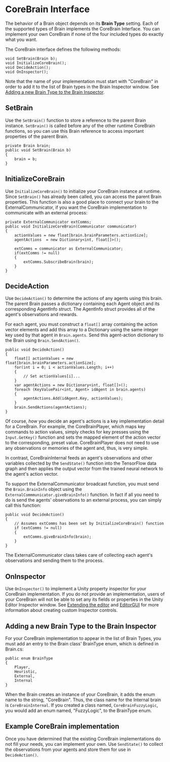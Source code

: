 # CoreBrain Interface

The behavior of a Brain object depends on its **Brain Type** setting. Each of the supported types of Brain implements the CoreBrain Interface. You can implement your own CoreBrain if none of the four included types do exactly what you want.

The CoreBrain interface defines the following methods:

    void SetBrain(Brain b);
    void InitializeCoreBrain();
    void DecideAction();
    void OnInspector();

Note that the name of your implementation must start with "CoreBrain" in order to add it to the list of Brain types in the Brain Inspector window. See [Adding a new Brain Type to the Brain Inspector](#adding-a-new-brain-type-to-the-brain-inspector).

## SetBrain

Use the `SetBrain()` function to store a reference to the parent Brain instance. `SetBrain()` is called before any of the other runtime CoreBrain functions, so you can use this Brain reference to access important properties of the parent Brain.

    private Brain brain;
    public void SetBrain(Brain b)
    {
        brain = b;
    }

## InitializeCoreBrain

Use `InitializeCoreBrain()` to initialize your CoreBrain instance at runtime. Since `SetBrain()` has already been called, you can access the parent Brain properties. This function is also a good place to connect your brain to the ExternalCommunicator, if you want the CoreBrain implementation to communicate with an external process:

    private ExternalCommunicator extComms;
    public void InitializeCoreBrain(Communicator communicator)
    {
        actionValues = new float[brain.brainParameters.actionSize];
        agentActions  = new Dictionary<int, float[]>();
    
        extComms = communicator as ExternalCommunicator;
        if(extComms != null)
        {
            extComms.SubscribeBrain(brain);
        }
    }


## DecideAction

Use `DecideAction()` to determine the actions of any agents using this brain. The parent Brain passes a dictionary containing each Agent object and its corresponding AgentInfo struct. The AgentInfo struct provides all of the  agent's observations and rewards.

For each agent, you must construct a `float[]` array containing the action vector elements and add this array to a Dictionary using the same integer key used by that agent in `Brain.agents`. Send this agent-action dictionary to the Brain using `Brain.SendAction()`.

    public void DecideAction()
    {
        float[] actionValues = new float[brain.brainParameters.actionSize];
        for(int i = 0; i < actionValues.Length; i++)
        {
            // Set actionValues[i]...
        }
        var agentActions = new Dictionary<int, float[]>();
        foreach (KeyValuePair<int, Agent> idAgent in brain.agents)
        {
            agentActions.Add(idAgent.Key, actionValues);
        }
        brain.SendActions(agentActions);
    }

Of course, _how_ you decide an agent's actions is a key implementation detail for a CoreBrain. For example, the CoreBrainPlayer, which maps key commands to action values, simply checks for key presses using the `Input.GetKey()` function and sets the mapped element of the action vector to the corresponding, preset value. CoreBrainPlayer does not need to use any observations or memories of the agent and, thus, is very simple.

In contrast, CoreBrainInternal feeds an agent's observations and other variables collected by the `SendState()` function into the TensorFlow data graph and then applies the output vector from the trained neural network to the agent's action vector.

To support the ExternalCommunicator broadcast function, you must send the `Brain.BrainInfo` object using the `ExternalCommmunicator.giveBrainInfo()` function. In fact if all you need to do is send the agents' observations to an external process, you can simply call this function:

    public void DecideAction()
    {
        // Assumes extComms has been set by InitializeCoreBrain() function
        if (extComms != null)
        {
            extComms.giveBrainInfo(brain);
        }
    }

The ExternalCommunicator class takes care of collecting each agent's observations and sending them to the process.

## OnInspector

Use `OnInspector()` to implement a Unity property inspector for your CoreBrain implementation. If you do not provide an implementation, users of your CoreBrain will not be able to set any its fields or properties in the Unity Editor Inspector window. See [Extending the editor](https://docs.unity3d.com/Manual/ExtendingTheEditor.html) and [EditorGUI](https://docs.unity3d.com/ScriptReference/EditorGUI.html) for more information about creating custom Inspector controls.

## Adding a new Brain Type to the Brain Inspector

For your CoreBrain implementation to appear in the list of Brain Types, you must add an entry to the Brain class' BrainType enum, which is defined in Brain.cs:

    public enum BrainType
    {
        Player,
        Heuristic,
        External,
        Internal
    }

When the Brain creates an instance of your CoreBrain, it adds the enum name to the string, "CoreBrain". Thus, the class name for the Internal brain is `CoreBrainInternal`. If you created a class named, `CoreBrainFuzzyLogic`, you would add an enum named, "FuzzyLogic", to the BrainType enum.

## Example CoreBrain implementation

Once you have determined that the existing CoreBrain implementations do not fill your needs, you can implement your own. Use `SendState()` to collect the observations from your agents and store them for use in `DecideAction()`.